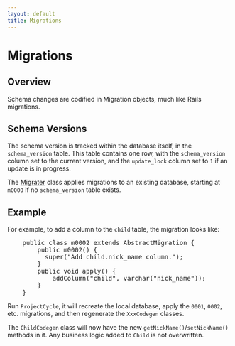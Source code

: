 ```yaml
---
layout: default
title: Migrations
---
```


Migrations
==========

Overview
--------

Schema changes are codified in Migration objects, much like Rails migrations.

Schema Versions
---------------

The schema version is tracked within the database itself, in the `schema_version` table. This table contains one row, with the `schema_version` column set to the current version, and the `update_lock` column set to `1` if an update is in progress.

The [Migrater](http://github.com/stephenh/joist/blob/master/domain/src/main/joist/domain/migrations/Migrater.java) class applies migrations to an existing database, starting at `m0000` if no `schema_version` table exists.

Example
-------

For example, to add a column to the `child` table, the migration looks like:

<pre name="code" class="java">
    public class m0002 extends AbstractMigration {
        public m0002() {
          super("Add child.nick_name column.");
        }
        public void apply() {
            addColumn("child", varchar("nick_name"));
        }
    }
</pre>

Run `ProjectCycle`, it will recreate the local database, apply the `0001`, `0002`, etc. migrations, and then regenerate the `XxxCodegen` classes.

The `ChildCodegen` class will now have the new `getNickName()`/`setNickName()` methods in it. Any business logic added to `Child` is not overwritten.

